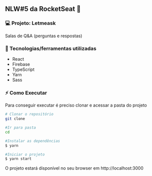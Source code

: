 ## NLW#5 da RocketSeat 🚀

### 💻 Projeto: Letmeask 
Salas de Q&A (perguntas e respostas)

### 🔨 Tecnologias/ferramentas utilizadas

- React
- Firebase
- TypeScript
- Yarn
- Sass

### ⚡ Como Executar
Para conseguir executar é preciso clonar e acessar a pasta do projeto

```bash
# Clonar o repositório
git clone

#Ir para pasta
cd

#Instalar as dependências
$ yarn

#Iniciar o projeto
$ yarn start

```

O projeto estará disponível no seu browser em http://localhost:3000

